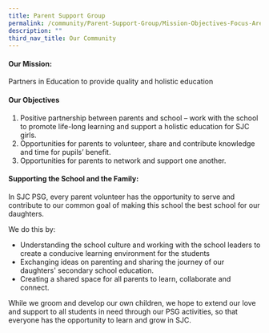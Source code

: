 ```yaml
---
title: Parent Support Group
permalink: /community/Parent-Support-Group/Mission-Objectives-Focus-Areas/
description: ""
third_nav_title: Our Community
---
```

#### **Our Mission:**
Partners in Education to provide quality and holistic education  

#### **Our Objectives**
1.  Positive partnership between parents and school – work with the school to promote life-long learning and support a holistic education for SJC girls.
2.  Opportunities for parents to volunteer, share and contribute knowledge and time for pupils’ benefit.
3.  Opportunities for parents to network and support one another.

#### **Supporting the School and the Family:**
In SJC PSG, every parent volunteer has the opportunity to serve and contribute to our common goal of making this school the best school for our daughters.

We do this by:
*   Understanding the school culture and working with the school leaders to create a conducive learning environment for the students
*   Exchanging ideas on parenting and sharing the journey of our daughters' secondary school education.
*   Creating a shared space for all parents to learn, collaborate and connect.

While we groom and develop our own children, we hope to extend our love and support to all students in need through our PSG activities, so that everyone has the opportunity to learn and grow in SJC.